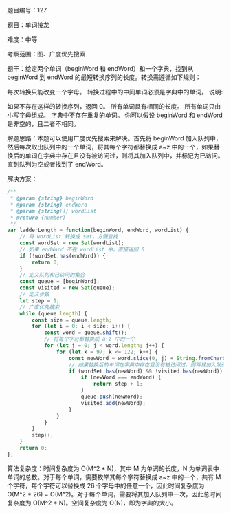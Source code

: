 题目编号：127

题目：单词接龙

难度：中等

考察范围：图、广度优先搜索

题干：给定两个单词（beginWord 和 endWord）和一个字典，找到从 beginWord 到 endWord 的最短转换序列的长度。转换需遵循如下规则：

每次转换只能改变一个字母。
转换过程中的中间单词必须是字典中的单词。
说明:

如果不存在这样的转换序列，返回 0。
所有单词具有相同的长度。
所有单词只由小写字母组成。
字典中不存在重复的单词。
你可以假设 beginWord 和 endWord 是非空的，且二者不相同。

解题思路：本题可以使用广度优先搜索来解决。首先将 beginWord 加入队列中，然后每次取出队列中的一个单词，将其每个字符都替换成 a~z 中的一个，如果替换后的单词在字典中存在且没有被访问过，则将其加入队列中，并标记为已访问。直到队列为空或者找到了 endWord。

解决方案：

```javascript
/**
 * @param {string} beginWord
 * @param {string} endWord
 * @param {string[]} wordList
 * @return {number}
 */
var ladderLength = function(beginWord, endWord, wordList) {
    // 将 wordList 转换成 set，方便查找
    const wordSet = new Set(wordList);
    // 如果 endWord 不在 wordList 中，直接返回 0
    if (!wordSet.has(endWord)) {
        return 0;
    }
    // 定义队列和已访问的集合
    const queue = [beginWord];
    const visited = new Set(queue);
    // 定义步数
    let step = 1;
    // 广度优先搜索
    while (queue.length) {
        const size = queue.length;
        for (let i = 0; i < size; i++) {
            const word = queue.shift();
            // 将每个字符都替换成 a~z 中的一个
            for (let j = 0; j < word.length; j++) {
                for (let k = 97; k <= 122; k++) {
                    const newWord = word.slice(0, j) + String.fromCharCode(k) + word.slice(j + 1);
                    // 如果替换后的单词在字典中存在且没有被访问过，则将其加入队列中，并标记为已访问
                    if (wordSet.has(newWord) && !visited.has(newWord)) {
                        if (newWord === endWord) {
                            return step + 1;
                        }
                        queue.push(newWord);
                        visited.add(newWord);
                    }
                }
            }
        }
        step++;
    }
    return 0;
};
```

算法复杂度：时间复杂度为 O(M^2 * N)，其中 M 为单词的长度，N 为单词表中单词的总数。对于每个单词，需要枚举其每个字符替换成 a~z 中的一个，共有 M 个字符，每个字符可以替换成 26 个字母中的任意一个，因此时间复杂度为 O(M^2 * 26) = O(M^2)。对于每个单词，需要将其加入队列中一次，因此总时间复杂度为 O(M^2 * N)。空间复杂度为 O(N)，即为字典的大小。